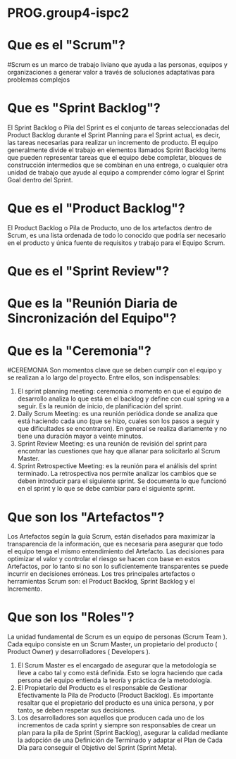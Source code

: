 # PROG.group4-ispc2

# Que es el "Scrum"?
#Scrum es un marco de trabajo liviano que ayuda a las personas, equipos y organizaciones a generar valor
a través de soluciones adaptativas para problemas complejos

# Que es "Sprint Backlog"?
El Sprint Backlog o Pila del Sprint es el conjunto de tareas seleccionadas del Product Backlog durante el Sprint Planning para el Sprint actual, es decir, las tareas necesarias para realizar un incremento de producto.
El equipo generalmente divide el trabajo en elementos llamados Sprint Backlog Ítems que pueden representar tareas que el equipo debe completar, bloques de construcción intermedios que se combinan en una entrega, o cualquier otra unidad de trabajo que ayude al equipo a comprender cómo lograr el Sprint Goal dentro del Sprint.

# Que es el "Product Backlog"?
El Product Backlog o Pila de Producto, uno de los artefactos dentro de Scrum, es una lista ordenada de todo lo conocido que podría ser necesario en el producto y única fuente de requisitos y trabajo para el Equipo Scrum.

# Que es el "Sprint Review"?
#

# Que es la "Reunión Diaria de Sincronización del Equipo"?
#

# Que es la "Ceremonia"?
#CEREMONIA
Son momentos clave que se deben cumplir con el equipo y se realizan a lo largo del proyecto. Entre ellos, son indispensables:
1.	El sprint planning meeting: ceremonia o momento en que el equipo de desarrollo analiza lo que está en el backlog y define con cual spring va a seguir. Es la reunión de inicio, de planificación del sprint.
2.	Daily Scrum Meeting: es una reunión periódica donde se analiza que está haciendo cada uno (que se hizo, cuales son los pasos a seguir y que dificultades se encontraron). En general se realiza diariamente y no tiene una duración mayor a veinte minutos.
3.	Sprint Review Meeting: es una reunión de revisión del sprint para encontrar las cuestiones que hay que allanar para solicitarlo al Scrum Master.
4.	Sprint Retrospective Meeting: es la reunión para el análisis del sprint terminado. La retrospectiva nos permite analizar los cambios que se deben introducir para el siguiente sprint. Se documenta lo que funcionó en el sprint y lo que se debe cambiar para el siguiente sprint.

# Que son los "Artefactos"?
Los Artefactos según la guía Scrum, están diseñados para maximizar la transparencia de la información, que es necesaria para asegurar que todo el equipo tenga el mismo entendimiento del Artefacto. Las decisiones para optimizar el valor y controlar el riesgo se hacen con base en estos Artefactos, por lo tanto si no son lo suficientemente transparentes se puede incurrir en decisiones erróneas. Los tres principales artefactos o herramientas Scrum son: el Product Backlog, Sprint Backlog y el Incremento.

# Que son los "Roles"?
La unidad fundamental de Scrum es un equipo de personas (Scrum Team ). Cada equipo consiste en un Scrum Master, un propietario del producto ( Product Owner) y desarrolladores ( Developers ).
1. El Scrum Master es el encargado de asegurar que la metodología se lleve a cabo tal y como está definida. Esto se logra haciendo que cada persona del equipo entienda la teoría y práctica de la metodología.
2. El Propietario del Producto es el responsable de Gestionar Efectivamente la Pila de Producto (Product Backlog). Es importante resaltar que el propietario del producto es una única persona, y por tanto, se deben respetar sus decisiones.
3. Los desarrolladores son aquellos que producen cada uno de los incrementos de cada sprint y siempre son responsables de crear un plan para la pila de Sprint (Sprint Backlog), asegurar la calidad mediante la adopción de una Definición de Terminado y adaptar el Plan de Cada Día para conseguir el Objetivo del Sprint (Sprint Meta).
